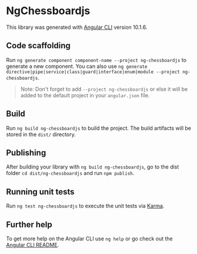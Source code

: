 # NgChessboardjs

This library was generated with [Angular CLI](https://github.com/angular/angular-cli) version 10.1.6.

## Code scaffolding

Run `ng generate component component-name --project ng-chessboardjs` to generate a new component. You can also use `ng generate directive|pipe|service|class|guard|interface|enum|module --project ng-chessboardjs`.
> Note: Don't forget to add `--project ng-chessboardjs` or else it will be added to the default project in your `angular.json` file. 

## Build

Run `ng build ng-chessboardjs` to build the project. The build artifacts will be stored in the `dist/` directory.

## Publishing

After building your library with `ng build ng-chessboardjs`, go to the dist folder `cd dist/ng-chessboardjs` and run `npm publish`.

## Running unit tests

Run `ng test ng-chessboardjs` to execute the unit tests via [Karma](https://karma-runner.github.io).

## Further help

To get more help on the Angular CLI use `ng help` or go check out the [Angular CLI README](https://github.com/angular/angular-cli/blob/master/README.md).
